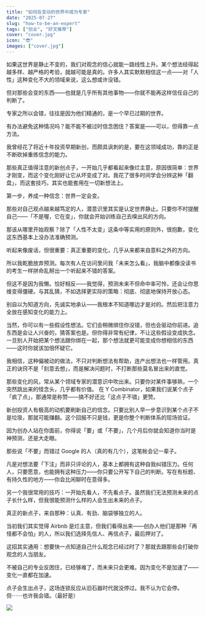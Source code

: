 ```yaml
---
title: "如何在变动的世界中成为专家"
date: "2025-07-27"
slug: "how-to-be-an-expert"
tags: ["创业", "好文推荐"]
cover: "cover.jpg"
icon: "😎"
images: ["cover.jpg"]
---
```

如果这世界是静止不变的，我们对观念的信心就能一路线性上升。某个想法经得起越多样、越严格的考验，就越可能是真的。许多人其实默默相信这一点——对「人性」这种变化不大的领域来说，这么想或许没错。



但对那些会变的东西——也就是几乎所有其他事物——你就不能再这样信任自己的判断了。



专家之所以会错，往往是因为他们精通的，是一个早已过期的世界。



有办法避免这种情况吗？能不能不被过时信念困住？答案是——可以，但得靠一点方法。



我曾经花了将近十年投资早期新创，而颇具讽刺的是，要在这领域成功，靠的正是不断砍掉重练信念的能力。



那些真正值得注意的新创点子，一开始几乎都看起来像烂主意，原因很简单：世界才刚变，而这个变化刚好让它从坏变成了对。我花了很多时间学会分辨这种「翻盘」，而这套技巧，其实也能套用在一切新想法上。



第一步，养成一种信念：世界一定会变。



那些对自己观点越来越笃定的人，潜意识里其实是认定世界静止。只要你不时提醒自己——「不是喔，它在变」，你就会开始训练自己去嗅出风的方向。



那该从哪里开始观察？除了「人性不太变」这条中等实用的原则外，很抱歉，变化这东西基本上没办法准确预测。



听起来像废话，但很重要：真正重要的变化，几乎从来都来自意料之外的方向。



所以我乾脆放弃预测。每次有人在访问里问我「未来怎么看」，我脑中都像没读书的考生一样拼命乱掰出一个听起来不错的答案。



但这不是因为我懒。恰好相反——我觉得，预测未来不但命中率可怜，还会让你思维变得僵硬。与其乱猜，不如选择更实际的策略：彻底、彻底地保持开放心态。



别自以为知道方向，先诚实地承认——我根本不知道哪边才是对的。然后把注意力全放在感知变化的能力上。



当然，你可以有一些假设性想法。它们会稍微绑住你没错，但也会驱动你前进。追东西是会让人兴奋的，猜答案也是。但你得非常有纪律，不让这些假设变成执念。
一旦别人开始把某个想法跟你绑在一起，那个想法就更可能变成你想相信的东西——这时你就该加倍怀疑它。



我相信，这种偏被动的做法，不只对判断想法有帮助，连产出想法也一样管用。真正的诀窍不是「刻意去想」，而是解决问题时，不打断那些莫名冒出来的直觉。



那些变化的风，常从某个领域专家的潜意识中吹出来。只要你对某件事够熟，一个突然跳出来的怪念头，几乎都有价值。
在 Y Combinator，如果我们说某个点子「疯了点」，那通常是称赞——搞不好还比「这点子不错」更赞。



新创投资人有极高的动机要刷新自己的信念。只要比别人早一步意识到某个点子不是垃圾，那就可能赚翻。这个回报不只是钱，更是你整个判断体系的现场验证。



因为创办人站在你面前，你得说「要」或「不要」，几个月后你就会知道你当时是神预测，还是大走眼。



那些说「不要」而错过 Google 的人（真的有几个），这笔帐会记一辈子。



凡是对想法要「下注」而非只评论的人，基本上都拥有这种自我纠错压力。任何人，只要愿意，也能拥有这种压力——你只要公开写下自己的判断。写在有标题、有持久性的地方——你会比闲聊时在意得多。



另一个我很常用的技巧：一开始先看人，不先看点子。虽然我们无法预测未来的点子长什么样，但我很能预测什么样的人会生出未来的点子。



真正的新点子，来自那种：认真、有劲、脑袋够独立的人。



当初我们其实觉得 Airbnb 是烂主意，但我们看得出来——创办人他们是那种「再怪都不会怕」的人，所以我们选择先信人、再信点子，最后押对了。



这招其实通用：想要快一点知道自己什么观念已经过时了？那就去跟那些会打破你观念的人当朋友。



不被自己的专业反困住，已经够难了，而未来只会更难。因为变化不是加速了——变化一直都在加速。



点子会生出点子，这场连锁反应从旧石器时代就没停过。我不认为它会停。
但⋯⋯也许我会错。（最好是）




![](https://prod-files-secure.s3.us-west-2.amazonaws.com/112d0858-5090-4d34-a606-b75eb8d65fd2/46476355-9cf3-4e99-9b7a-3531bc426380/1000202064.png?X-Amz-Algorithm=AWS4-HMAC-SHA256&X-Amz-Content-Sha256=UNSIGNED-PAYLOAD&X-Amz-Credential=ASIAZI2LB466QFWQ6LRA%2F20250831%2Fus-west-2%2Fs3%2Faws4_request&X-Amz-Date=20250831T091144Z&X-Amz-Expires=3600&X-Amz-Security-Token=IQoJb3JpZ2luX2VjEIz%2F%2F%2F%2F%2F%2F%2F%2F%2F%2FwEaCXVzLXdlc3QtMiJGMEQCIGXP%2BRNKIhqOVe2zg%2Fyni7AJsUqg1InHK8y2Hd8SuyokAiAPD%2Bckwl7blQng3D0R%2BUKrw8oR1P6%2Bpe3z3OjJjK180yqIBAjl%2F%2F%2F%2F%2F%2F%2F%2F%2F%2F8BEAAaDDYzNzQyMzE4MzgwNSIMTm%2BPww9g1D7CboxOKtwDytN72PO%2BayU9LHQJHh%2FiR5N%2BBKxJAe%2F%2BonHLXsQB2R1zCRruxFXcHhIvmT5uJVEu7UjgE6FHdnSjfBsVS2QQ%2FvBQ3xmAR%2BOdIop3N%2B4yq3W7BJ%2BuW0jOpcMUWqKQStwRJFD1L2iaUaayLQNrCjtqDKo1KLM73g69AU1N1sPpW8tiejx63iufXhr4VCTvZQ2LFH11QDIAGGJpWILjLYkGP2UTP74Z9NQOFRniX0nz2tew5r969GtIz1vE20KVHG%2Fhhyry8jNgNsN1RP%2BLNmhLEEHA%2Fuigs2WHEjnym5tnGLIyQvA6O0SSdnyWkuUGwvglPadFUXvx8HJOxBbbl7IIxiyYAC%2FMDKDSlSdthjQsd9FYPpHyQi%2F6NjFxxb%2FNCtDWx9t1TLupMMByf5r6%2BPaLZYdGXWejpCyNpG8ZxaceJyHKD5tQCoEw2GqiXInjz20VYAFnvkHaaZCphK8Od1bwA2tfAIeC4CdN8don7kRYHdeglURoSS%2FxeNpvJwFzuvaqexqGTVj9MfDbMc2PbUj9vAT%2BVkitqWrWcyMSF6ZbRBvN63emxNw%2BTGwKs81zh8iPnD7pcx54Qgz%2FFcVuguvwleme9hqikE%2BzDfBo1sgn5QPjkX16VSnwPjlL32Qwq5TPxQY6pgENS9MEwWTcR2T%2B%2B29BpjTwnJYeSmQe7qtiRRRaWIk9gNAj%2FjzC063hMoM4%2FNgs17T1q5sF4hf4MkKMmcp3XD%2BoecVnwN%2B6IiJ3dDjBL%2F4H3BO8Nf3oYsPVT42KbS78w8Hc63zW7H0YkongscbTE795WdpwqVDsN9XzWpD1WBm9QJuvIvoisRSmj6zKDoFuM0ougcal2Upz4dlMnHV1opYID8rVPtMR&X-Amz-Signature=a6c3ad7d2571a1c382bf725067d7ce74d61f61a1a17a2a2ab63c954d0cf5d993&X-Amz-SignedHeaders=host&x-amz-checksum-mode=ENABLED&x-id=GetObject)

